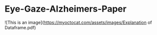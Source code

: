 # Eye-Gaze-Alzheimers-Paper

![This is an image](https://myoctocat.com/assets/images/Explanation of Dataframe.pdf)
